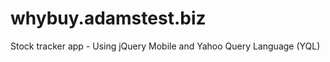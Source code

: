 whybuy.adamstest.biz
====================

Stock tracker app - Using jQuery Mobile and Yahoo Query Language (YQL)
